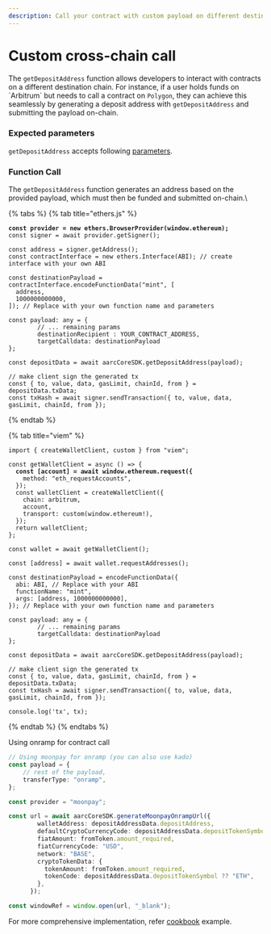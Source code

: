```yaml
---
description: Call your contract with custom payload on different destination chain
---
```


# Custom cross-chain call

The `getDepositAddress` function allows developers to interact with contracts on a different destination chain. For instance, if a user holds funds on \`Arbitrum\` but needs to call a contract on `Polygon`, they can achieve this seamlessly by generating a deposit address with `getDepositAddress` and submitting the payload on-chain.

### Expected parameters

`getDepositAddress` accepts following [parameters](buy-tokens#payload).

### Function Call

The `getDepositAddress` function generates an address based on the provided payload, which must then be funded and submitted on-chain.\


{% tabs %}
{% tab title="ethers.js" %}
<pre class="language-typescript"><code class="lang-typescript"><strong>const provider = new ethers.BrowserProvider(window.ethereum);
</strong>const signer = await provider.getSigner();

const address = signer.getAddress();
const contractInterface = new ethers.Interface(ABI); // create interface with your own ABI

const destinationPayload = contractInterface.encodeFunctionData("mint", [
  address,
  1000000000000,
]); // Replace with your own function name and parameters

const payload: any = {
        // ... remaining params
        destinationRecipient : YOUR_CONTRACT_ADDRESS, 
        targetCalldata: destinationPayload
};

const depositData = await aarcCoreSDK.getDepositAddress(payload); 

// make client sign the generated tx
const { to, value, data, gasLimit, chainId, from } = depositData.txData;
const txHash = await signer.sendTransaction({ to, value, data, gasLimit, chainId, from });
</code></pre>
{% endtab %}

{% tab title="viem" %}
<pre class="language-typescript"><code class="lang-typescript">import { createWalletClient, custom } from "viem";

const getWalletClient = async () => {
<strong>  const [account] = await window.ethereum.request({
</strong>    method: "eth_requestAccounts",
  });
  const walletClient = createWalletClient({
    chain: arbitrum,
    account,
    transport: custom(window.ethereum!),
  });
  return walletClient;
};

const wallet = await getWalletClient();

const [address] = await wallet.requestAddresses();

const destinationPayload = encodeFunctionData({
  abi: ABI, // Replace with your ABI
  functionName: "mint",
  args: [address, 1000000000000],
}); // Replace with your own function name and parameters

const payload: any = {
        // ... remaining params
        targetCalldata: destinationPayload
};

const depositData = await aarcCoreSDK.getDepositAddress(payload); 

// make client sign the generated tx
const { to, value, data, gasLimit, chainId, from } = depositData.txData;
const txHash = await signer.sendTransaction({ to, value, data, gasLimit, chainId, from });

console.log('tx', tx);
</code></pre>
{% endtab %}
{% endtabs %}

Using onramp for contract call

```typescript
// Using moonpay for onramp (you can also use kado)
const payload = {
    // rest of the payload,
    transferType: "onramp",  
};

const provider = "moonpay"; 

const url = await aarcCoreSDK.generateMoonpayOnrampUrl({
        walletAddress: depositAddressData.depositAddress,
        defaultCryptoCurrencyCode: depositAddressData.depositTokenSymbol,
        fiatAmount: fromToken.amount_required,
        fiatCurrencyCode: "USD",
        network: "BASE",
        cryptoTokenData: {
          tokenAmount: fromToken.amount_required,
          tokenCode: depositAddressData.depositTokenSymbol ?? "ETH",
        },
      });

const windowRef = window.open(url, "_blank");
```

For more comprehensive implementation, refer [cookbook](../cookbook/sdk-implementation-in-typescript-+-ethers) example.  &#x20;

